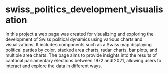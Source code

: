 # swiss_politics_development_visualisation

In this project a web page was created for visualizing and exploring the development of Swiss political dynamics using various charts and visualizations. 
It includes components such as a Swiss map displaying political parties by color, stacked area charts, radar charts, bar plots, and multiple area charts. 
The page aims to provide insights into the results of cantonal parliamentary elections between 1972 and 2021, allowing users to interact and explore the data in different ways.
